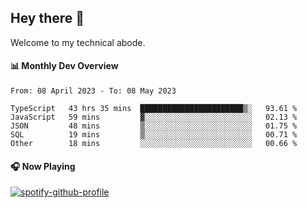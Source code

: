 ## Hey there 👋

Welcome to my technical abode.

#### 📊 Monthly Dev Overview
<!--START_SECTION:waka-->

```text
From: 08 April 2023 - To: 08 May 2023

TypeScript   43 hrs 35 mins  ███████████████████████▒░   93.61 %
JavaScript   59 mins         ▓░░░░░░░░░░░░░░░░░░░░░░░░   02.13 %
JSON         48 mins         ▒░░░░░░░░░░░░░░░░░░░░░░░░   01.75 %
SQL          19 mins         ▒░░░░░░░░░░░░░░░░░░░░░░░░   00.71 %
Other        18 mins         ░░░░░░░░░░░░░░░░░░░░░░░░░   00.66 %
```

<!--END_SECTION:waka-->

#### 🎧 Now Playing

[![spotify-github-profile](https://spotify-github-profile.vercel.app/api/view?uid=james2mid&cover_image=true&theme=natemoo-re)](https://open.spotify.com/user/james2mid?si=2b3baf2b09cb499e)
